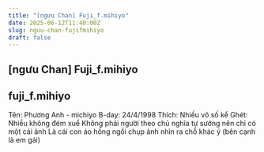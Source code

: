 ```yaml
---
title: "[ngưu Chan] Fuji_f.mihiyo"
date: 2025-06-12T11:40:00Z
slug: nguu-chan-fujifmihiyo
draft: false
---
```


## [ngưu Chan] Fuji_f.mihiyo

## fuji_f.mihiyo

Tên: Phương Anh - michiyo 
B-day: 24/4/1998
Thích: Nhiều vô số kể
Ghét: Nhiều không đém xuể  Không phải người theo chủ nghĩa tự sướng nên chỉ có một cái ảnh Là cái con áo hồng ngồi chụp ảnh nhìn ra chỗ khác ý (bên cạnh là em gái)